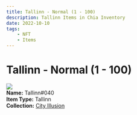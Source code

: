 ```yaml
---
title: Tallinn - Normal (1 - 100)
description: Tallinn Items in Chia Inventory
date: 2022-10-10
tags:
    - NFT
    - Items
---
```


# Tallinn - Normal (1 - 100)
<div class="item_thumbnail">
<img loading="lazy" src="https://3loz2dfxn56beavvsnogi7wacfkpduzy2oxj43e4nkxovka2ma.arweave.net/_2t2dDLdvfBICtZNcZH7AEVTx0zjTrp5snGqu6qgaYI"><br/>
<div><strong>Name:</strong> Tallinn#040</div>
<div><strong>Item Type:</strong> Tallinn</div>
<div><strong>Collection:</strong> <a href="https://www.spacescan.io/xch/nft/collection/col1lend2dcn558km4wcwta4xnkfv3xpcmlp9kyt0m909emvfxechlyqdl5ndg">City Illusion</a></div>
</div>


